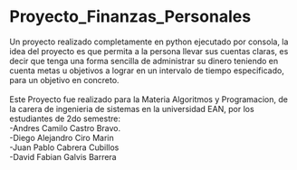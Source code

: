 # Proyecto_Finanzas_Personales

Un proyecto realizado completamente en python ejecutado por consola, la idea del proyecto es que permita a la persona llevar sus cuentas claras, es decir que tenga una forma sencilla de administrar su dinero teniendo en cuenta metas u objetivos a lograr en un intervalo de tiempo especificado, para un objetivo en concreto.
<br />
<br />
Este Proyecto fue realizado para la Materia Algoritmos y Programacion, de la carera de ingenieria de sistemas en la universidad EAN, por los estudiantes de 2do semestre: 
<br />
-Andres Camilo Castro Bravo.<br />
-Diego Alejandro Ciro Marin<br />
-Juan Pablo Cabrera Cubillos<br />
-David Fabian Galvis Barrera<br />
